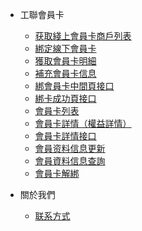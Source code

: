 

- 工聯會員卡

    - [获取綫上會員卡商戶列表](/member/mpay.member.merchant.query.md)
    - [綁定線下會員卡](/member/mpay.member.card.bind.md)
    - [獲取會員卡明細](/member/mpay.member.card.query.md)
    - [補充會員卡信息](/member/mpay.member.card.input.md)
    - [綁會員卡中間頁接口](/member/綁會員卡中間頁接口.md)
    - [綁卡成功頁接口](/member/綁卡成功頁接口.md)
    - [會員卡列表](/member/會員卡列表.md)
    - [會員卡詳情（權益詳情）](/member/會員卡詳情（權益詳情）.md)
    - [會員卡詳情接口](/member/會員卡詳情接口.md)
    - [會員资料信息更新](/member/會員资料信息更新.md)
    - [會員資料信息查詢](/member/會員資料信息查詢.md)
    - [會員卡解綁](/member/會員卡解綁.md)

- 關於我們
    - [联系方式](/link.md)


